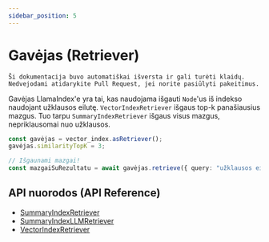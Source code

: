 ```yaml
---
sidebar_position: 5
---
```


# Gavėjas (Retriever)

`Ši dokumentacija buvo automatiškai išversta ir gali turėti klaidų. Nedvejodami atidarykite Pull Request, jei norite pasiūlyti pakeitimus.`

Gavėjas LlamaIndex'e yra tai, kas naudojama išgauti `Node`'us iš indekso naudojant užklausos eilutę. `VectorIndexRetriever` išgaus top-k panašiausius mazgus. Tuo tarpu `SummaryIndexRetriever` išgaus visus mazgus, nepriklausomai nuo užklausos.

```typescript
const gavėjas = vector_index.asRetriever();
gavėjas.similarityTopK = 3;

// Išgaunami mazgai!
const mazgaiSuRezultatu = await gavėjas.retrieve({ query: "užklausos eilutė" });
```

## API nuorodos (API Reference)

- [SummaryIndexRetriever](../../api/classes/SummaryIndexRetriever.md)
- [SummaryIndexLLMRetriever](../../api/classes/SummaryIndexLLMRetriever.md)
- [VectorIndexRetriever](../../api/classes/VectorIndexRetriever.md)

